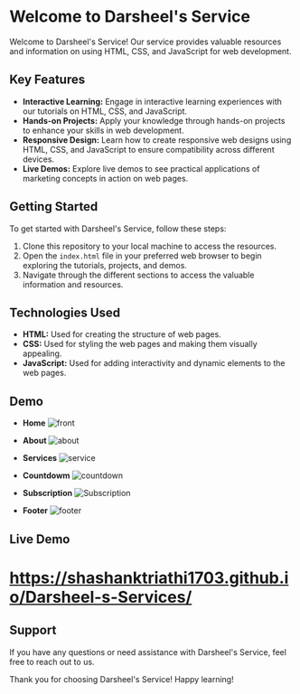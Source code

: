 # Welcome to Darsheel's Service

Welcome to Darsheel's Service! Our service provides valuable resources and information on using HTML, CSS, and JavaScript for web development.

## Key Features

- **Interactive Learning:** Engage in interactive learning experiences with our tutorials on HTML, CSS, and JavaScript.
- **Hands-on Projects:** Apply your knowledge through hands-on projects to enhance your skills in web development.
- **Responsive Design:** Learn how to create responsive web designs using HTML, CSS, and JavaScript to ensure compatibility across different devices.
- **Live Demos:** Explore live demos to see practical applications of marketing concepts in action on web pages.

## Getting Started

To get started with Darsheel's Service, follow these steps:

1. Clone this repository to your local machine to access the resources.
2. Open the `index.html` file in your preferred web browser to begin exploring the tutorials, projects, and demos.
3. Navigate through the different sections to access the valuable information and resources.

## Technologies Used

- **HTML:** Used for creating the structure of web pages.
- **CSS:** Used for styling the web pages and making them visually appealing.
- **JavaScript:** Used for adding interactivity and dynamic elements to the web pages.

## Demo
- **Home**
![front](https://github.com/Shashanktriathi1703/Darsheel-s-Services/assets/105815482/024a8e9f-3ba3-44b5-9925-302843a49fb8)

- **About**
![about](https://github.com/Shashanktriathi1703/Darsheel-s-Services/assets/105815482/4dc44716-3c5e-4f83-adbb-aa51ba1058b1)

- **Services**
![service](https://github.com/Shashanktriathi1703/Darsheel-s-Services/assets/105815482/566ab90a-dc7e-4ec3-b6c1-e5eb8d8a35d3)

- **Countdowm**
![countdown](https://github.com/Shashanktriathi1703/Darsheel-s-Services/assets/105815482/f21a415a-9bbc-4e2e-bac5-88b3f27b1c29)

- **Subscription**
![Subscription](https://github.com/Shashanktriathi1703/Darsheel-s-Services/assets/105815482/d76e68a2-b315-473b-9f37-46be56763ff7)

- **Footer**
![footer](https://github.com/Shashanktriathi1703/Darsheel-s-Services/assets/105815482/60afa2b1-cd78-4903-9a6f-97c3a1de545a)

## Live Demo
# https://shashanktriathi1703.github.io/Darsheel-s-Services/

## Support

If you have any questions or need assistance with Darsheel's Service, feel free to reach out to us.

Thank you for choosing Darsheel's Service! Happy learning!
